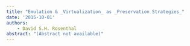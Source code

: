 ```yaml
---
title: "Emulation & _Virtualization_ as _Preservation Strategies_"
date: '2015-10-01'
authors: 
    - David S.H. Rosenthal
abstract: "(Abstract not available)"
---
```


